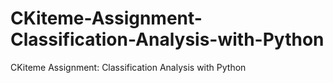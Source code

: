 # CKiteme-Assignment-Classification-Analysis-with-Python
CKiteme Assignment: Classification Analysis with Python
